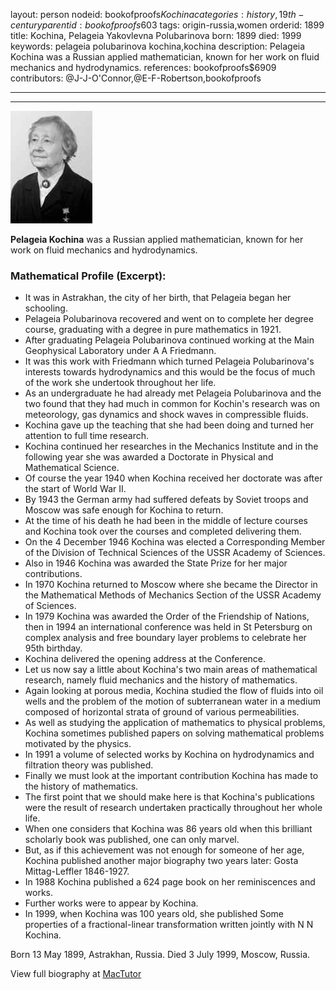 layout: person
nodeid: bookofproofs$Kochina
categories: history,19th-century
parentid: bookofproofs$603
tags: origin-russia,women
orderid: 1899
title: Kochina, Pelageia Yakovlevna Polubarinova
born: 1899
died: 1999
keywords: pelageia polubarinova kochina,kochina
description: Pelageia Kochina was a Russian applied mathematician, known for her work on fluid mechanics and hydrodynamics.
references: bookofproofs$6909
contributors: @J-J-O'Connor,@E-F-Robertson,bookofproofs

---



---

![Kochina.jpg](https://github.com/bookofproofs/bookofproofs.github.io/blob/main/_sources/_assets/images/portraits/Kochina.jpg?raw=true)

**Pelageia Kochina** was a Russian applied mathematician, known for her work on fluid mechanics and hydrodynamics.

### Mathematical Profile (Excerpt):
* It was in Astrakhan, the city of her birth, that Pelageia began her schooling.
* Pelageia Polubarinova recovered and went on to complete her degree course, graduating with a degree in pure mathematics in 1921.
* After graduating Pelageia Polubarinova continued working at the Main Geophysical Laboratory under A A Friedmann.
* It was this work with Friedmann which turned Pelageia Polubarinova's interests towards hydrodynamics and this would be the focus of much of the work she undertook throughout her life.
* As an undergraduate he had already met Pelageia Polubarinova and the two found that they had much in common for Kochin's research was on meteorology, gas dynamics and shock waves in compressible fluids.
* Kochina gave up the teaching that she had been doing and turned her attention to full time research.
* Kochina continued her researches in the Mechanics Institute and in the following year she was awarded a Doctorate in Physical and Mathematical Science.
* Of course the year 1940 when Kochina received her doctorate was after the start of World War II.
* By 1943 the German army had suffered defeats by Soviet troops and Moscow was safe enough for Kochina to return.
* At the time of his death he had been in the middle of lecture courses and Kochina took over the courses and completed delivering them.
* On the 4 December 1946 Kochina was elected a Corresponding Member of the Division of Technical Sciences of the USSR Academy of Sciences.
* Also in 1946 Kochina was awarded the State Prize for her major contributions.
* In 1970 Kochina returned to Moscow where she became the Director in the Mathematical Methods of Mechanics Section of the USSR Academy of Sciences.
* In 1979 Kochina was awarded the Order of the Friendship of Nations, then in 1994 an international conference was held in St Petersburg on complex analysis and free boundary layer problems to celebrate her 95th  birthday.
* Kochina delivered the opening address at the Conference.
* Let us now say a little about Kochina's two main areas of mathematical research, namely fluid mechanics and the history of mathematics.
* Again looking at porous media, Kochina studied the flow of fluids into oil wells and the problem of the motion of subterranean water in a medium composed of horizontal strata of ground of various permeabilities.
* As well as studying the application of mathematics to physical problems, Kochina sometimes published papers on solving mathematical problems motivated by the physics.
* In 1991 a volume of selected works by Kochina on hydrodynamics and filtration theory was published.
* Finally we must look at the important contribution Kochina has made to the history of mathematics.
* The first point that we should make here is that Kochina's publications were the result of research undertaken practically throughout her whole life.
* When one considers that Kochina was 86 years old when this brilliant scholarly book was published, one can only marvel.
* But, as if this achievement was not enough for someone of her age, Kochina published another major biography two years later: Gosta Mittag-Leffler 1846-1927.
* In 1988 Kochina published a 624 page book on her reminiscences and works.
* Further works were to appear by Kochina.
* In 1999, when Kochina was 100 years old, she published Some properties of a fractional-linear transformation written jointly with N N Kochina.

Born 13 May 1899, Astrakhan, Russia. Died 3 July 1999, Moscow, Russia.

View full biography at [MacTutor](https://mathshistory.st-andrews.ac.uk/Biographies/Kochina/)

